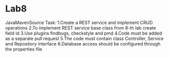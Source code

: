 # Lab8

JavaMavenSource
Task:
	1.Create a REST service and implement CRUD operations
	2.To implement REST service base class from 8-th lab create field id
	3.Use plugins findbugs, checkstyle and pmd
	4.Code must be added as a separate pull request
	5.The code must contain class Controller, Service and Repository interface
	6.Database access should be configured through the properties file
